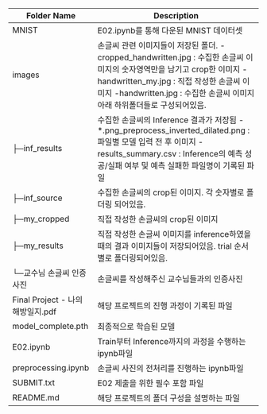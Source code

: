 | Folder Name| Description|
|-----------------------------------|-----------------------------------------------------------------------------------------------|
| MNIST                             | E02.ipynb를 통해 다운된 MNIST 데이터셋|
| images                            | 손글씨 관련 이미지들이 저장된 폴더. -cropped_handwritten.jpg : 수집한 손글씨 이미지의 숫자영역만을 남기고 crop한 이미지 -handwritten_my.jpg : 직접 작성한 손글씨 이미지 -handwritten.jpg : 수집한 손글씨 이미지  아래 하위폴더들로 구성되어있음. |
| ├─inf_results                     | 수집한 손글씨의 Inference 결과가 저장됨 -*.png_preprocess_inverted_dilated.png : 파일별 모델 입력 전 후 이미지 -results_summary.csv : Inference의 예측 성공/실패 여부 및 예측 실패한 파일명이 기록된 파일|
| ├─inf_source                      | 수집한 손글씨의 crop된 이미지. 각 숫자별로 폴더링 되어있음. |
| ├─my_cropped                      | 직접 작성한 손글씨의 crop된 이미지 |
| ├─my_results                      | 직접 작성한 손글씨 이미지를 inference하였을 때의 결과 이미지들이 저장되어있음. trial 순서별로 폴더링되어있음.|
| └─교수님 손글씨 인증사진          | 손글씨를 작성해주신 교수님들과의 인증사진|
| Final Project - 나의 해방일지.pdf | 해당 프로젝트의 진행 과정이 기록된 파일|
| model_complete.pth                | 최종적으로 학습된 모델|
| E02.ipynb                         | Train부터 Inference까지의 과정을 수행하는 ipynb파일|
| preprocessing.ipynb               | 손글씨 사진의 전처리를 진행하는 ipynb파일|
| SUBMIT.txt                        | E02 제출을 위한 필수 포함 파일|
| README.md                         | 해당 프로젝트의 폴더 구성을 설명하는 파일|

